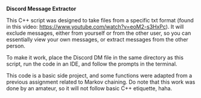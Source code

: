 **Discord Message Extractor**

This C++ script was designed to take files from a specific txt format (found in this video: https://www.youtube.com/watch?v=eoM2-s3HxPc).
It will exclude messages, either from yourself or from the other user, so you can essentially view your own messages, or extract messages from the other person.

To make it work, place the Discord DM file in the same directory as this script, run the code in an IDE, and follow the prompts in the terminal.

This code is a basic side project, and some functions were adapted from a previous assignment related to Markov chaining. Do note that this work was done by
an amateur, so it will not follow basic C++ etiquette, haha.
